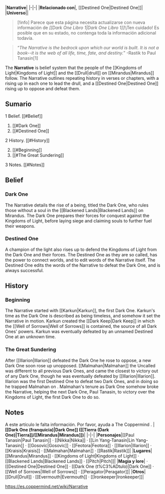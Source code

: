|**Narrative**|
|-|-|
|**Relacionado con**|, [[Destined One\|Destined One]]|
|**Universo**||

> [!info] Parece que esta página necesita actualizarse con nueva información de *[[Dark One Libro 1\|Dark One Libro 1]]*!¡Ten cuidado! Es posible que en su estado, no contenga toda la información adicional todavía.

>“*The Narrative is the bedrock upon which our world is built. It is not a book--it is the web of all life, time, fate, and destiny.*”
\-Rastik to Paul Tanasin[1]


The **Narrative** is belief system that the people of the [[Kingdoms of Light\|Kingdoms of Light]] and the [[Drull\|drull]] on [[Mirandus\|Mirandus]] follow. The Narrative outlines repeating history in verses or chapters, with a  rising up in each one to lead the drull, and a [[Destined One\|Destined One]] rising up to oppose and defeat them.

## Sumario

1 Belief. [[#Belief]] 

1. [[#Dark One]] 
1. [[#Destined One]] 


2 History. [[#History]] 

2. [[#Beginning]] 
2. [[#The Great Sundering]] 


3 Notes. [[#Notes]] 


## Belief
### Dark One
The Narrative details the rise of a being, titled the Dark One, who rules those without a soul in the [[Blackened Lands\|Blackened Lands]] on Mirandus. The Dark One prepares their forces for conquest against the Kingdoms of Light, before laying siege and claiming souls to further fuel their weapons.

### Destined One
A champion of the light also rises up to defend the Kingdoms of Light from the Dark One and their forces. The Destined One as they are so called, has the power to connect worlds, and to edit words of the Narrative itself. The Destined One edits the words of the Narrative to defeat the Dark One, and is always successful.

## History
### Beginning
The Narrative started with [[Karkun\|Karkun]], the first Dark One. Karkun's time as the Dark One is described as being timeless, and somehow it set the Narrative in motion. Karkun created the [[Dark Keep\|Dark Keep]] in which the [[Well of Sorrows\|Well of Sorrows]] is contained, the source of all Dark Ones' powers. Karkun was eventually defeated by an unnamed Destined One at an unknown time.

### The Great Sundering
After [[Illarion\|Illarion]] defeated the Dark One he rose to oppose, a new Dark One soon rose up unopposed. [[Malmahan\|Malmahan]] the Uncalled was different to all previous Dark Ones, and came the closest to victory out of any Dark One, though he was eventually defeated by [[Illarion\|Illarion]]. Illarion was the first Destined One to defeat two Dark Ones, and in doing so he trapped Malmahan on . Malmahan's tenure as Dark One somehow broke the Narrative, helping the next Dark One, Paul Tanasin, to victory over the Kingdoms of Light, the first Dark One to do so.

## Notes

A este artículo le falta información. Por favor, ayuda a The Coppermind .
|**[[Dark One (franquicia)\|Dark One]] ([[Tierra (Dark One)\|Tierra]]/[[Mirandus\|Mirandus]])**|
|-|-|
|**Personajes**|[[Paul Tanasin\|Paul Tanasin]] · [[Nikka\|Nikka]] · [[Lin Yang-Tanasin\|Lin Yang-Tanasin]] · [[Gosovic\|Gosovic]] · [[Feotora\|Feotora]] · [[Illarion\|Illarion]] · [[Kraisis\|Kraisis]] · [[Malmahan\|Malmahan]] · [[Rastik\|Rastik]]|
|**Lugares**|[[Mirandus\|Mirandus]] · [[Kingdoms of Light\|Kingdoms of Light]] · [[Blackened Lands\|Blackened Lands]] · [[Pitch\|Pitch]]|
|**Magia y lore**| · [[Destined One\|Destined One]] · [[Dark One (t%C3%ADtulo)\|Dark One]] · [[Well of Sorrows\|Well of Sorrows]] · [[Peragator\|Peragator]]|
|**Otros**|[[Drull\|Drull]] · [[Evermouth\|Evermouth]] · [[Ironkeeper\|Ironkeeper]]|



https://es.coppermind.net/wiki/Narrative